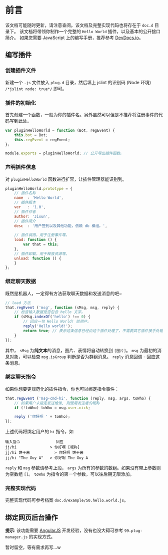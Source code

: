 # 前言
该文档可能随时更新，请注意查阅。该文档及完整实现代码也将存在于 `doc.d` 目录下。
该文档将带领你制作一个完整的 `Hello World` 插件，以及基本的公开接口简介。
如果您需要 JavaScript 上的编写手册，推荐参考 [DevDocs.io](http://devdocs.io/javascript/)。

## 编写插件
### 创建插件文件
新建一个 `.js` 文件放入 `plug.d` 目录，然后填上 jslint 的识别码 (Node 环境) `/*jslint node: true*/` 即可。

### 插件的初始化
首先创建一个函数，一般为你的插件名。另外虽然可以但是不推荐将注册事件的代码写到此处。
```js
var pluginHelloWorld = function (Bot, regEvent) {
	this.bot = Bot;
	this.regEvent = regEvent;
};

module.exports = pluginHelloWorld; // 公开导出插件函数。
```

### 声明插件信息
对 `pluginHelloWorld` 函数进行扩容，让插件管理器能识别到。

```js
pluginHelloWorld.prototype = {
	// 插件名称
	name  : 'Hello World',
	// 插件版本
	ver   : '1.0',
	// 插件作者
	author: 'Jixun',
	// 插件简介
	desc  : '用户签到以及其他功能，依赖 db 模组。',
	
	// 插件调用，用于注册事件等。
	load: function () {
		var that = this;
	},
	// 插件卸载，用于释放资源等。
	unload: function () {
	}
};
```

### 绑定聊天数据
既然是机器人，一定得有方法获取聊天数据和发送消息的吧~
```js
// load 方法
that.regEvent ('msg', function (sMsg, msg, reply) {
	// 检查输入数据是否包含 hello 文字。
	if (sMsg.indexOf('hello') !== 0) {
		// 回应一句 Hello World! 给用户。
		reply('Hello world!');
		return true; // 表示这条信息已经由这个插件处理了，不需要其它插件接手处理。
	}
});
```
其中，
`sMsg`  为**纯文本**的消息，图片、表情将自动转换到 `[图片]`。
`msg`   为最初的消息对象，可以检查 `msg.isGroup` 判断是否为群组消息。
`reply` 消息回调 - 回应这条消息。


### 绑定聊天指令
如果你想要更规范化的插件指令，你也可以绑定指令事件：
```js
that.regEvent ('msg-cmd-hi', function (reply, msg, args, toWho) {
	// 如果用户未指定发送给谁, 则使用发送者的昵称
	if (!toWho) toWho = msg.user.nick;

	reply ('你好啊 ' + toWho);
});
```

上述代码将绑定用户的 `hi` 指令，如
```plain
输入指令				回应
jj/hi				> 你好啊 [昵称]
jj/hi 饼干酱			> 你好啊 饼干酱
jj/hi "The Guy A"	> 你好啊 The Guy A
```

`reply` 和 `msg` 参数请参考上段，
`args` 为所有的参数的数组。如果没有带上参数则为空数组 `[]`。
`toWho` 为指令的第一个参数，可以往后期无限添加。

### 完整实现代码
完整实现代码可参考档案 `doc.d/example/50.hello.world.js`。

## 绑定网页后台操作
**提示**: 该功能需要 [AngularJS](http://devdocs.io/angular/) 开发经验，没有也没大碍可参考 `99.plug-manager.js` 的实现方式。

暂时留空，等有需求再写…w